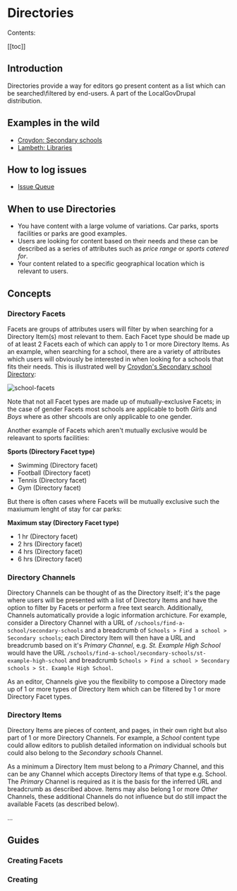 # Directories

Contents:

[[toc]]

## Introduction

Directories provide a way for editors go present content as a list which can be searched\filtered by end-users. A part of the LocalGovDrupal distribution.

## Examples in the wild
* [Croydon: Secondary schools ](https://www.croydon.gov.uk/schools-and-education/schools/find-school-near-you/secondary-schools)
* [Lambeth: Libraries](https://beta.lambeth.gov.uk/libraries-0)

## How to log issues
* [Issue Queue](https://github.com/localgovdrupal/localgov_directories/issues)

## When to use Directories

- You have content with a large volume of variations. Car parks, sports facilities or parks are good examples.
- Users are looking for content based on their needs and these can be described as a series of attributes such as _price range_ or _sports catered for_.
- Your content related to a specific geographical location which is relevant to users.

## Concepts

### Directory Facets

Facets are groups of attributes users will filter by when searching for a Directory Item(s) most relevant to them. Each Facet type should be made up of at least 2 Facets each of which can apply to 1 or more Directory Items. As an example, when searching for a school, there are a variety of attributes which users will obviously be interested in when looking for a schools that fits their needs. This is illustrated well by [Croydon's Secondary school Directory](https://www.croydon.gov.uk/schools-and-education/schools/find-school-near-you/secondary-schools):

![school-facets](https://user-images.githubusercontent.com/11015602/134496028-5d424f43-da4c-455d-af28-03479d06c0e8.png)

Note that not all Facet types are made up of mutually-exclusive Facets; in the case of gender Facets most schools are applicable to both _Girls_ and _Boys_ where as other shcools are only applicable to one gender.

Another example of Facets which aren't mutually exclusive would be releavant to sports facilities:

**Sports (Directory Facet type)**
- Swimming (Directory facet)
- Football (Directory facet)
- Tennis (Directory facet)
- Gym (Directory facet)

But there is often cases where Facets will be mutually exclusive such the maxiumum lenght of stay for car parks: 

**Maximum stay (Directory Facet type)**
- 1 hr (Directory facet)
- 2 hrs (Directory facet)
- 4 hrs (Directory facet)
- 6 hrs (Directory facet)

### Directory Channels

Directory Channels can be thought of as the Directory itself; it's the page where users will be presented with a list of Directory Items and have the option to filter by Facets or perform a free text search. Additionally, Channels automatically provide a logic information archicture. For example, consider a Directory Channel with a URL of `/schools/find-a-school/secondary-schools` and a breadcrumb of `Schools > Find a school > Secondary schools`; each Directory Item will then have a URL and breadcrumb based on it's _Primary Channel_, e.g.  _St. Example High School_ would have the URL `/schools/find-a-school/secondary-schools/st-example-high-school` and breadcrumb `Schools > Find a school > Secondary schools > St. Example High School`.

As an editor, Channels give you the flexibility to compose a Directory made up of 1 or more types of Directory Item which can be filtered by 1 or more Directory Facet types.

### Directory Items

Directory Items are pieces of content, and pages, in their own right but also part of 1 or more Directory Channels. For example, a _School_ content type could allow editors to publish detailed information on individual schools but could also belong to the _Secondary schools_ Channel.

As a minimum a Directory Item must belong to a _Primary_ Channel, and this can be any Channel which accepts Directory Items of that type e.g. School. The _Primary_ Channel is required as it is the basis for the inferred URL and breadcrumb as described above. Items may also belong 1 or more _Other_ Channels, these additional Channels do not influence but do still impact the available Facets (as described below).

...

## Guides

### Creating Facets

### Creating






